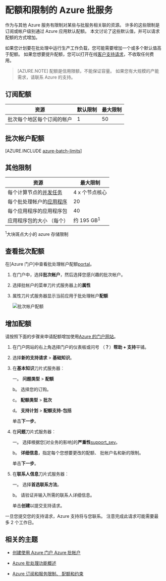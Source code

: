 <properties
    pageTitle="服务配额和限制批处理 |Microsoft Azure"
    description="了解默认 Azure 批配额、 限制和约束，以及如何申请配额增加"
    services="batch"
    documentationCenter=""
    authors="mmacy"
    manager="timlt"
    editor=""/>

<tags
    ms.service="batch"
    ms.workload="big-compute"
    ms.tgt_pltfrm="na"
    ms.devlang="na"
    ms.topic="article"
    ms.date="09/10/2016"
    ms.author="marsma"/>

# <a name="quotas-and-limits-for-the-azure-batch-service"></a>配额和限制的 Azure 批服务

作为与其他 Azure 服务有限制对某些与批服务相关联的资源。 许多的这些限制是订阅或帐户级别通过 Azure 应用默认配额。 本文讨论了这些默认值，并可以请求配额的方式增加。

如果您计划要在批处理中运行生产工作负载，您可能需要增加一个或多个默认值高于配额。 如果您想要提升配额，您可以打开在线[客户支持请求](#increase-a-quota)，不收取任何费用。

>[AZURE.NOTE] 配额是信用限额，不能保证容量。 如果您有大规模的产能需求，请联系 Azure 的支持。

## <a name="subscription-quotas"></a>订阅配额
**资源**|**默认限制**|**最大限制**
---|---|---
批次每个地区每个订阅的帐户 | 1 | 50

## <a name="batch-account-quotas"></a>批次帐户配额
[AZURE.INCLUDE [azure-batch-limits](../../includes/azure-batch-limits.md)]

## <a name="other-limits"></a>其他限制
**资源**|**最大限制**
---|---
每个计算节点的[并发任务](batch-parallel-node-tasks.md) | 4 x 个节点核心
每个批处理帐户的[应用程序](batch-application-packages.md)        | 20
每个应用程序的应用程序包  | 40
应用程序包的大小 （每个）       | 约 195 GB<sup>1</sup>

<sup>1</sup>大块斑点大小的 azure 存储限制

## <a name="view-batch-quotas"></a>查看批次配额

在[Azure 门户]中查看批处理帐户配额[portal]。

1. 在门户中，选择**批次帐户**，然后选择您感兴趣的批次帐户。

2. 选择批帐户的菜单刀片式服务器上的**属性**

3. 属性刀片式服务器显示当前应用于批处理帐户**配额**

    ![批次帐户配额][account_quotas]

## <a name="increase-a-quota"></a>增加配额

请按照下面的步骤来申请配额增加使用[Azure 的门户网站][portal]。

1. 在门户网站的右上角选择门户的仪表板或问号 （**？**）**帮助 + 支持**平铺。

2. 选择**新的支持请求** > **基础知识**。

3. 在**基本知识**刀片式服务器︰

    一。 **问题类型** > **配额**

    b。 选择您的订购。

    c。 **配额类型** > **批次**

    d。 **支持计划** > **配额支持-包括**

    单击**下一步**。

4. 在**问题**刀片式服务器︰

    一。 选择根据您[对业务的影响]的**严重性**[support_sev]。

    b。 **详细信息**，指定每个您想要更改的配额、 批帐户名和新的限制。

    单击**下一步**。

5. 在**联系人信息**刀片式服务器︰

    一。 选择**首选联系方法**。

    b。 请验证并输入所需的联系人详细信息。

    单击**创建**以提交支持请求。

一旦您提交您的支持请求，Azure 支持将与您联系。 注意完成此请求可能需要最多 2 个工作日。

## <a name="related-topics"></a>相关的主题

* [创建使用 Azure 门户 Azure 批帐户](batch-account-create-portal.md)

* [Azure 批处理功能概述](batch-api-basics.md)

* [Azure 订阅和服务限制、 配额和约束](../azure-subscription-service-limits.md)

[portal]: https://portal.azure.com
[portal_classic_increase]: https://azure.microsoft.com/blog/2014/06/04/azure-limits-quotas-increase-requests/
[support_sev]: http://aka.ms/supportseverity

[account_quotas]: ./media/batch-quota-limit/accountquota_portal.PNG
